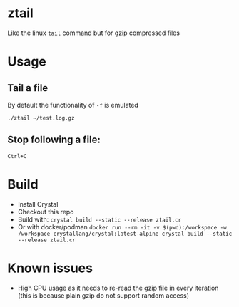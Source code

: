 # ztail

Like the linux `tail` command but for gzip compressed files

# Usage

## Tail a file

By default the functionality of `-f` is emulated

```
./ztail ~/test.log.gz
```

## Stop following a file:

`Ctrl+C`

# Build

* Install Crystal
* Checkout this repo
* Build with: `crystal build --static --release ztail.cr`
* Or with docker/podman `docker run --rm -it -v $(pwd):/workspace -w /workspace crystallang/crystal:latest-alpine crystal build --static --release ztail.cr`

# Known issues

* High CPU usage as it needs to re-read the gzip file in every iteration (this is because plain gzip do not support random access)
